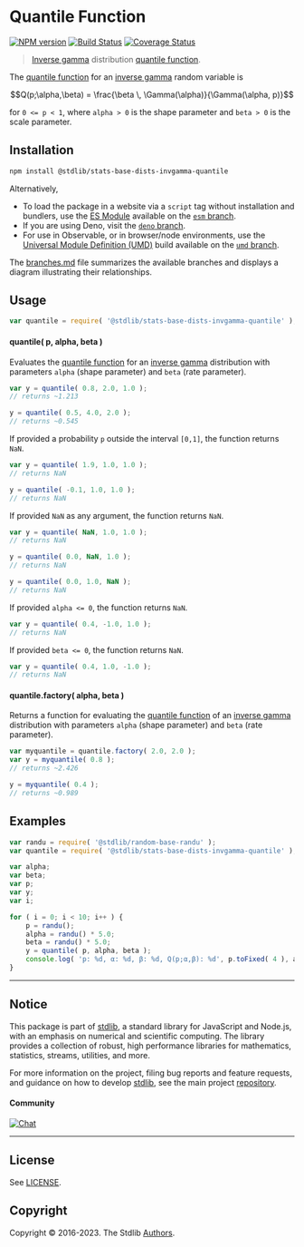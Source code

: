 <!--

@license Apache-2.0

Copyright (c) 2018 The Stdlib Authors.

Licensed under the Apache License, Version 2.0 (the "License");
you may not use this file except in compliance with the License.
You may obtain a copy of the License at

   http://www.apache.org/licenses/LICENSE-2.0

Unless required by applicable law or agreed to in writing, software
distributed under the License is distributed on an "AS IS" BASIS,
WITHOUT WARRANTIES OR CONDITIONS OF ANY KIND, either express or implied.
See the License for the specific language governing permissions and
limitations under the License.

-->

# Quantile Function

[![NPM version][npm-image]][npm-url] [![Build Status][test-image]][test-url] [![Coverage Status][coverage-image]][coverage-url] <!-- [![dependencies][dependencies-image]][dependencies-url] -->

> [Inverse gamma][inverse-gamma] distribution [quantile function][quantile-function].

<section class="intro">

The [quantile function][quantile-function] for an [inverse gamma][inverse-gamma] random variable is

<!-- <equation class="equation" label="eq:invgamma_quantile_function" align="center" raw="Q(p;\alpha,\beta) = \frac{\beta \, \Gamma(\alpha)}{\Gamma(\alpha, p)}" alt="Quantile function for an inverse gamma distribution."> -->

```math
Q(p;\alpha,\beta) = \frac{\beta \, \Gamma(\alpha)}{\Gamma(\alpha, p)}
```

<!-- <div class="equation" align="center" data-raw-text="Q(p;\alpha,\beta) = \frac{\beta \, \Gamma(\alpha)}{\Gamma(\alpha, p)}" data-equation="eq:invgamma_quantile_function">
    <img src="https://cdn.jsdelivr.net/gh/stdlib-js/stdlib@51534079fef45e990850102147e8945fb023d1d0/lib/node_modules/@stdlib/stats/base/dists/invgamma/quantile/docs/img/equation_invgamma_quantile_function.svg" alt="Quantile function for an inverse gamma distribution.">
    <br>
</div> -->

<!-- </equation> -->

for `0 <= p < 1`, where `alpha > 0` is the shape parameter and `beta > 0` is the scale parameter.

</section>

<!-- /.intro -->

<section class="installation">

## Installation

```bash
npm install @stdlib/stats-base-dists-invgamma-quantile
```

Alternatively,

-   To load the package in a website via a `script` tag without installation and bundlers, use the [ES Module][es-module] available on the [`esm` branch][esm-url].
-   If you are using Deno, visit the [`deno` branch][deno-url].
-   For use in Observable, or in browser/node environments, use the [Universal Module Definition (UMD)][umd] build available on the [`umd` branch][umd-url].

The [branches.md][branches-url] file summarizes the available branches and displays a diagram illustrating their relationships.

</section>

<section class="usage">

## Usage

```javascript
var quantile = require( '@stdlib/stats-base-dists-invgamma-quantile' );
```

#### quantile( p, alpha, beta )

Evaluates the [quantile function][quantile-function] for an [inverse gamma][inverse-gamma] distribution with parameters `alpha` (shape parameter) and `beta` (rate parameter).

```javascript
var y = quantile( 0.8, 2.0, 1.0 );
// returns ~1.213

y = quantile( 0.5, 4.0, 2.0 );
// returns ~0.545
```

If provided a probability `p` outside the interval `[0,1]`, the function returns `NaN`.

```javascript
var y = quantile( 1.9, 1.0, 1.0 );
// returns NaN

y = quantile( -0.1, 1.0, 1.0 );
// returns NaN
```

If provided `NaN` as any argument, the function returns `NaN`.

```javascript
var y = quantile( NaN, 1.0, 1.0 );
// returns NaN

y = quantile( 0.0, NaN, 1.0 );
// returns NaN

y = quantile( 0.0, 1.0, NaN );
// returns NaN
```

If provided `alpha <= 0`, the function returns `NaN`.

```javascript
var y = quantile( 0.4, -1.0, 1.0 );
// returns NaN
```

If provided `beta <= 0`, the function returns `NaN`.

```javascript
var y = quantile( 0.4, 1.0, -1.0 );
// returns NaN
```

#### quantile.factory( alpha, beta )

Returns a function for evaluating the [quantile function][quantile-function] of an [inverse gamma][inverse-gamma] distribution with parameters `alpha` (shape parameter) and `beta` (rate parameter).

```javascript
var myquantile = quantile.factory( 2.0, 2.0 );
var y = myquantile( 0.8 );
// returns ~2.426

y = myquantile( 0.4 );
// returns ~0.989
```

</section>

<!-- /.usage -->

<section class="examples">

## Examples

<!-- eslint no-undef: "error" -->

```javascript
var randu = require( '@stdlib/random-base-randu' );
var quantile = require( '@stdlib/stats-base-dists-invgamma-quantile' );

var alpha;
var beta;
var p;
var y;
var i;

for ( i = 0; i < 10; i++ ) {
    p = randu();
    alpha = randu() * 5.0;
    beta = randu() * 5.0;
    y = quantile( p, alpha, beta );
    console.log( 'p: %d, α: %d, β: %d, Q(p;α,β): %d', p.toFixed( 4 ), alpha.toFixed( 4 ), beta.toFixed( 4 ), y.toFixed( 4 ) );
}
```

</section>

<!-- /.examples -->

<!-- Section for related `stdlib` packages. Do not manually edit this section, as it is automatically populated. -->

<section class="related">

</section>

<!-- /.related -->

<!-- Section for all links. Make sure to keep an empty line after the `section` element and another before the `/section` close. -->


<section class="main-repo" >

* * *

## Notice

This package is part of [stdlib][stdlib], a standard library for JavaScript and Node.js, with an emphasis on numerical and scientific computing. The library provides a collection of robust, high performance libraries for mathematics, statistics, streams, utilities, and more.

For more information on the project, filing bug reports and feature requests, and guidance on how to develop [stdlib][stdlib], see the main project [repository][stdlib].

#### Community

[![Chat][chat-image]][chat-url]

---

## License

See [LICENSE][stdlib-license].


## Copyright

Copyright &copy; 2016-2023. The Stdlib [Authors][stdlib-authors].

</section>

<!-- /.stdlib -->

<!-- Section for all links. Make sure to keep an empty line after the `section` element and another before the `/section` close. -->

<section class="links">

[npm-image]: http://img.shields.io/npm/v/@stdlib/stats-base-dists-invgamma-quantile.svg
[npm-url]: https://npmjs.org/package/@stdlib/stats-base-dists-invgamma-quantile

[test-image]: https://github.com/stdlib-js/stats-base-dists-invgamma-quantile/actions/workflows/test.yml/badge.svg?branch=main
[test-url]: https://github.com/stdlib-js/stats-base-dists-invgamma-quantile/actions/workflows/test.yml?query=branch:main

[coverage-image]: https://img.shields.io/codecov/c/github/stdlib-js/stats-base-dists-invgamma-quantile/main.svg
[coverage-url]: https://codecov.io/github/stdlib-js/stats-base-dists-invgamma-quantile?branch=main

<!--

[dependencies-image]: https://img.shields.io/david/stdlib-js/stats-base-dists-invgamma-quantile.svg
[dependencies-url]: https://david-dm.org/stdlib-js/stats-base-dists-invgamma-quantile/main

-->

[chat-image]: https://img.shields.io/gitter/room/stdlib-js/stdlib.svg
[chat-url]: https://app.gitter.im/#/room/#stdlib-js_stdlib:gitter.im

[stdlib]: https://github.com/stdlib-js/stdlib

[stdlib-authors]: https://github.com/stdlib-js/stdlib/graphs/contributors

[umd]: https://github.com/umdjs/umd
[es-module]: https://developer.mozilla.org/en-US/docs/Web/JavaScript/Guide/Modules

[deno-url]: https://github.com/stdlib-js/stats-base-dists-invgamma-quantile/tree/deno
[umd-url]: https://github.com/stdlib-js/stats-base-dists-invgamma-quantile/tree/umd
[esm-url]: https://github.com/stdlib-js/stats-base-dists-invgamma-quantile/tree/esm
[branches-url]: https://github.com/stdlib-js/stats-base-dists-invgamma-quantile/blob/main/branches.md

[stdlib-license]: https://raw.githubusercontent.com/stdlib-js/stats-base-dists-invgamma-quantile/main/LICENSE

[inverse-gamma]: https://en.wikipedia.org/wiki/Inverse-gamma_distribution

[quantile-function]: https://en.wikipedia.org/wiki/Quantile_function

</section>

<!-- /.links -->
